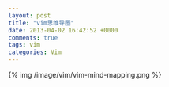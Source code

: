 ```yaml
---
layout: post
title: "vim思维导图"
date: 2013-04-02 16:42:52 +0000
comments: true
tags: vim
categories: Vim
---
```



{% img /image/vim/vim-mind-mapping.png %}


